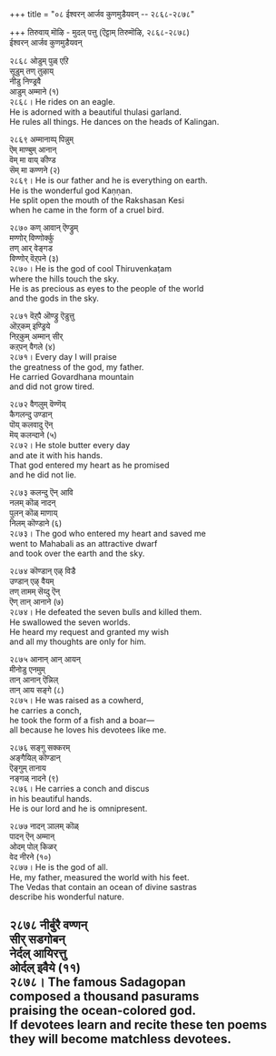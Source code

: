 +++
title = "०८ ईश्वरन् आर्जव कुणमुडैयवन् -- २८६८-२८७८"

+++
तिरुवाय् मॊऴि - मुदल् पत्तु (ऎट्टाम् तिरुमॊऴि, २८६८-२८७८)  
ईश्वरन् आर्जव कुणमुडैयवन्  

२८६८ ओडुम् पुळ् एऱि  
सूडुम् तण् तुऴाय्  
नीडु निण्ड्रवै  
आडुम् अम्माने (१)  
२८६८। He rides on an eagle.  
He is adorned with a beautiful thulasi garland.  
He rules all things. He dances on the heads of Kalingan.  

२८६९ अम्मानाय्प् पिन्नुम्  
ऎम् माण्बुम् आनान्  
वॆम् मा वाय् कीण्ड  
सॆम् मा कण्णने (२)  
२८६९। He is our father and he is everything on earth.  
He is the wonderful god Kaṇṇan.  
He split open the mouth of the Rakshasan Kesi  
when he came in the form of a cruel bird.  

२८७० कण् आवान् ऎण्ड्रुम्  
मण्णोर् विण्णोर्क्कु  
तण् आर् वेङ्गड  
विण्णोर् वॆऱ्‌पने (३)  
२८७०। He is the god of cool Thiruvenkaṭam  
where the hills touch the sky.  
He is as precious as eyes to the people of the world  
and the gods in the sky.  

२८७१ वॆऱ्‌पै ऒण्ड्रु ऎडुत्तु  
ऒऱ्‌कम् इण्ड्रिये  
निऱ्‌कुम् अम्मान् सीर्  
कऱ्‌पन् वैगले (४)  
२८७१। Every day I will praise  
the greatness of the god, my father.  
He carried Govardhana mountain  
and did not grow tired.  

२८७२ वैगलुम् वॆण्णॆय्  
कैगलन्दु उण्डान्  
पॊय् कलवादु ऎन्  
मॆय् कलन्दाने (५)  
२८७२। He stole butter every day  
and ate it with his hands.  
That god entered my heart as he promised  
and he did not lie.  

२८७३ कलन्दु ऎन् आवि  
नलम् कॊळ् नादन्  
पुलन् कॊळ् माणाय्  
निलम् कॊण्डाने (६)  
२८७३। The god who entered my heart and saved me  
went to Mahabali as an attractive dwarf  
and took over the earth and the sky.  

२८७४ कॊण्डान् एऴ् विडै  
उण्डान् एऴ् वैयम्  
तण् तामम् सॆय्दु ऎन्  
ऎण् तान् आनाने (७)  
२८७४। He defeated the seven bulls and killed them.  
He swallowed the seven worlds.  
He heard my request and granted my wish  
and all my thoughts are only for him.  

२८७५ आनान् आन् आयन्  
मीनोडु एनमुम्  
तान् आनान् ऎन्निल्  
तान् आय सङ्गे (८)  
२८७५। He was raised as a cowherd,  
he carries a conch,  
he took the form of a fish and a boar—  
all because he loves his devotees like me.  

२८७६ सङ्गु सक्करम्  
अङ्गैयिल् कॊण्डान्  
ऎङ्गुम् तानाय  
नङ्गळ् नादने (९)  
२८७६। He carries a conch and discus  
in his beautiful hands.  
He is our lord and he is omnipresent.  

२८७७ नादन् ञालम् कॊळ्  
पादन् ऎन् अम्मान्  
ओदम् पोल् किळर्  
वेद नीरने (१०)  
२८७७। He is the god of all.  
He, my father, measured the world with his feet.  
The Vedas that contain an ocean of divine sastras  
describe his wonderful nature.  

२८७८ नीर्बुरै वण्णन्  
सीर् सडगोबन्  
नेर्दल् आयिरत्तु  
ओर्दल् इवैये (११)  
२८७८। The famous Sadagopan  
composed a thousand pasurams  
praising the ocean-colored god.  
If devotees learn and recite these ten poems  
they will become matchless devotees.  
------------  



